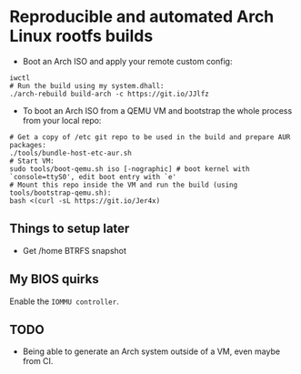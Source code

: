 # Reproducible and automated Arch Linux rootfs builds

+ Boot an Arch ISO and apply your remote custom config:

``` shell
iwctl
# Run the build using my system.dhall:
./arch-rebuild build-arch -c https://git.io/JJlfz
```

+ To boot an Arch ISO from a QEMU VM and bootstrap the whole process from your local repo:

``` shell
# Get a copy of /etc git repo to be used in the build and prepare AUR packages:
./tools/bundle-host-etc-aur.sh
# Start VM:
sudo tools/boot-qemu.sh iso [-nographic] # boot kernel with `console=ttyS0', edit boot entry with `e'
# Mount this repo inside the VM and run the build (using tools/bootstrap-qemu.sh):
bash <(curl -sL https://git.io/Jer4x)
```

## Things to setup later

- Get /home BTRFS snapshot

## My BIOS quirks

Enable the `IOMMU controller`.

## TODO

- Being able to generate an Arch system outside of a VM, even maybe from CI.
